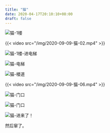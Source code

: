 ```yaml
---
title: "猫"
date: 2020-04-17T20:10:10+08:00
draft: false
---
```


![猫-1楼](/img/2020-09-09-猫-01.jpg)

{{< video src="/img/2020-09-09-猫-02.mp4" >}}

![猫-1楼-进电梯](/img/2020-09-09-猫-03.jpg)

![猫-电梯](/img/2020-09-09-猫-04.jpg)

![猫-楼道](/img/2020-09-09-猫-05.jpg)

{{< video src="/img/2020-09-09-猫-06.mp4" >}}

![猫-门口](/img/2020-09-09-猫-07.jpg)

![猫-门口](/img/2020-09-09-猫-08.jpg)

![猫-进来了！](/img/2020-09-09-猫-09.jpg)

然后窜了。
